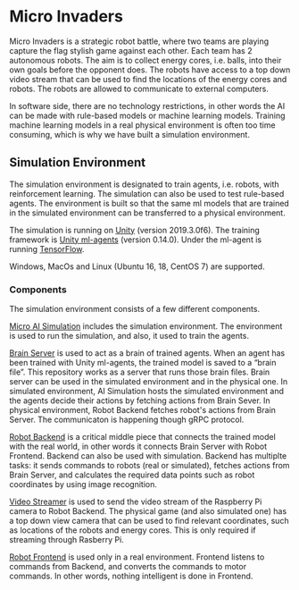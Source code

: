 # Micro Invaders

Micro Invaders is a strategic robot battle, where two teams are playing capture the flag stylish game against each other. Each team has 2 autonomous robots. The aim is to collect energy cores, i.e. balls, into their own goals before the opponent does. The robots have access to a top down video stream that can be used to find the locations of the energy cores and robots. The robots are allowed to communicate to external computers.

In software side, there are no technology restrictions, in other words the AI can be made with rule-based models or machine learning models. Training machine learning models in a real physical environment is often too time consuming, which is why we have built a simulation environment. 

## Simulation Environment


The simulation environment is designated to train agents, i.e. robots, with reinforcement learning. The simulation can also be used to test rule-based agents. The environment is built so that the same ml models that are trained in the simulated environment can be transferred to a physical environment.

The simulation is running on [Unity](https://unity.com/) (version 2019.3.0f6). The training framework is [Unity ml-agents](https://github.com/Unity-Technologies/ml-agents) (version 0.14.0). Under the ml-agent is running [TensorFlow](https://www.tensorflow.org/). 

Windows, MacOs and Linux (Ubuntu 16, 18, CentOS 7) are supported.


### Components

The simulation environment consists of a few different components.

[Micro AI Simulation](https://github.com/robot-uprising-hq/artificial-invaders-ai-unity-simulator) includes the simulation environment. The environment is used to run the simulation, and also, it used to train the agents.

[Brain Server](https://github.com/robot-uprising-hq/artificial-invaders-ai-unity-brain-server) is used to act as a brain of trained agents. When an agent has been trained with Unity ml-agents, the trained model is saved to a “brain file”. This repository works as a server that runs those brain files. Brain server can be used in the simulated environment and in the physical one. In simulated environment, AI Simulation hosts the simulated environment and the agents decide their actions by fetching actions from Brain Sever. In physical environment, Robot Backend fetches robot's actions from Brain Server. The communicaton is happening though gRPC protocol.

[Robot Backend](https://github.com/robot-uprising-hq/artificial-invaders-ai-robot-backend) is a critical middle piece that connects the trained model with the real world, in other words it connects Brain Server with Robot Frontend. Backend can also be used with simulation. Backend has multiplte tasks: it sends commands to robots (real or simulated), fetches actions from Brain Server, and calculates the required data points such as robot coordinates by using image recognition.

[Video Streamer](https://github.com/robot-uprising-hq/artificial-invaders-ai-video-streamer) is used to send the video stream of the Raspberry Pi camera to Robot Backend. The physical game (and also simulated one) has a top down view camera that can be used to find relevant coordinates, such as locations of the robots and energy cores. This is only required if streaming through Rasberry Pi. 

[Robot Frontend](https://github.com/robot-uprising-hq/artificial-invaders-ai-robot-frontend) is used only in a real environment. Frontend listens to commands from Backend, and converts the commands to motor commands. In other words, nothing intelligent is done in Frontend.
